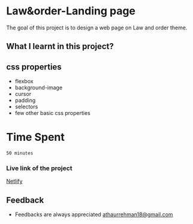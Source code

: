 # Law&order-Landing page
 The goal of this project is to design a web page on Law and order theme.                     

 
 ## What I learnt in this project?
 ## css properties
 - flexbox
 - background-image
 - cursor
 - padding
 - selectors
 - few other basic css properties

 # Time Spent
    50 minutes 

 ### Live link of the project    
[Netlify](https://justice-law-webpage.netlify.app)



## Feedback
- Feedbacks are always appreciated [athaurrehman18@gmail.com](athaurrehman18@gmail.com)
